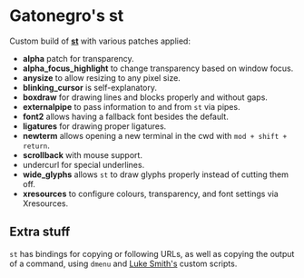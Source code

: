 # Gatonegro's st

Custom build of [**st**](https://st.suckless.org/) with various patches applied:

+ **alpha** patch for transparency.
+ **alpha_focus_highlight** to change transparency based on window focus.
+ **anysize** to allow resizing to any pixel size.
+ **blinking_cursor** is self-explanatory.
+ **boxdraw** for drawing lines and blocks properly and without gaps.
+ **externalpipe** to pass information to and from `st` via pipes.
+ **font2** allows having a fallback font besides the default.
+ **ligatures** for drawing proper ligatures.
+ **newterm** allows opening a new terminal in the cwd with `mod + shift + return`.
+ **scrollback** with mouse support.
+ undercurl for special underlines.
+ **wide_glyphs** allows `st` to draw glyphs properly instead of cutting them off.
+ **xresources** to configure colours, transparency, and font settings via Xresources.

## Extra stuff

`st` has bindings for copying or following URLs, as well as copying the output
of a command, using `dmenu` and [Luke Smith's](https://github.com/LukeSmithXYZ/st)
custom scripts.

